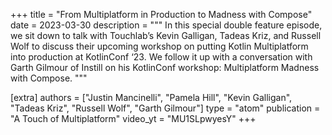 +++
title = "From Multiplatform in Production to Madness with Compose"
date = 2023-03-30
description = """
In this special double feature episode, we sit down to talk with Touchlab’s Kevin Galligan, Tadeas Kriz, and Russell Wolf to discuss their upcoming workshop on putting Kotlin Multiplatform into production at KotlinConf ‘23. We follow it up with a conversation with Garth Gilmour of Instill on his KotlinConf workshop: Multiplatform Madness with Compose.
"""

[extra]
authors = ["Justin Mancinelli", "Pamela Hill", "Kevin Galligan", "Tadeas Kriz", "Russell Wolf", "Garth Gilmour"]
type = "atom"
publication = "A Touch of Multiplatform"
video_yt = "MU1SLpwyesY"
+++
